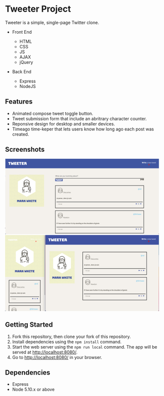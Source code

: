 # Tweeter Project

Tweeter is a simple, single-page Twitter clone.

* Front End
  * HTML
  * CSS
  * JS
  * AJAX
  * jQuery

* Back End
  * Express
  * NodeJS
  
## Features
* Animated compose tweet toggle button.
* Tweet submission form that include an abritrary character counter.
* Reponsive design for desktop and smaller devices.
* Timeago time-keper that lets users know how long ago each post was created.

## Screenshots
!["Screenshot of Tweeter Compose Tweet Box"](https://github.com/markjwhite/tweeter/blob/master/docs/Write-Tweet.png?raw=true)
!["Screenshot of Tweeter Responsive Design"](https://github.com/markjwhite/tweeter/blob/master/docs/Responsive-Design.png?raw=true)

## Getting Started

1. Fork this repository, then clone your fork of this repository.
2. Install dependencies using the `npm install` command.
3. Start the web server using the `npm run local` command. The app will be served at <http://localhost:8080/>.
4. Go to <http://localhost:8080/> in your browser.

## Dependencies

- Express
- Node 5.10.x or above
